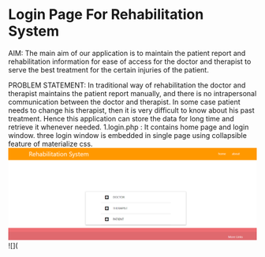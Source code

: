 # Login Page For Rehabilitation System
AIM: The main aim of our application is to maintain the patient report and rehabilitation information for ease of access for the doctor and therapist to serve the best treatment for the certain injuries of the patient.

PROBLEM STATEMENT: In traditional way of rehabilitation the doctor and therapist maintains the patient report manually, and there is no intrapersonal communication between the doctor and therapist. In some case patient needs to change his therapist, then it is very difficult to know about his past treatment. Hence this application can store the data for long time and retrieve it whenever needed.
1.login.php : It contains home page and login window. three login window is embedded in single page using collapsible feature of materialize css.
![](LoginpageSnap.png)
![](
